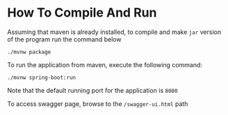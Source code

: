 # How To Compile And Run

Assuming that maven is already installed, to compile and make `jar` version of the program run the command below

````
./mvnw package
````

To run the application from maven, execute the following command:

````
./mvnw spring-boot:run
````

Note that the default running port for the application is `8080`

To access swagger page, browse to the `/swagger-ui.html` path